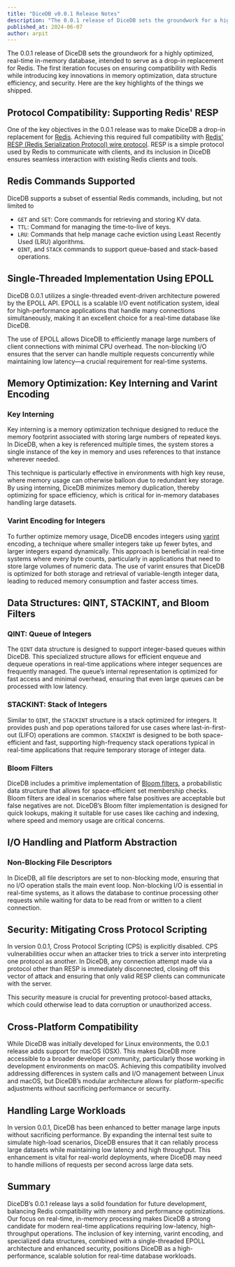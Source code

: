 ```yaml
---
title: "DiceDB v0.0.1 Release Notes"
description: "The 0.0.1 release of DiceDB sets the groundwork for a highly optimized, real-time in-memory database, intended to serve as a drop-in replacement for Redis. The first iteration focuses on ensuring compatibility with Redis while introducing key innovations in memory optimization, data structure efficiency, and security. Here are the key highlights of the things we shipped."
published_at: 2024-06-07
author: arpit
---
```


The 0.0.1 release of DiceDB sets the groundwork for a highly optimized, real-time in-memory database, intended to serve as a drop-in replacement for Redis. The first iteration focuses on ensuring compatibility with Redis while introducing key innovations in memory optimization, data structure efficiency, and security. Here are the key highlights of the things we shipped.

## Protocol Compatibility: Supporting Redis' RESP

One of the key objectives in the 0.0.1 release was to make DiceDB a drop-in replacement for [Redis](https://redis.io/). Achieving this required full compatibility with [Redis' RESP (Redis Serialization Protocol) wire protocol](https://redis.io/docs/latest/develop/reference/protocol-spec/). RESP is a simple protocol used by Redis to communicate with clients, and its inclusion in DiceDB ensures seamless interaction with existing Redis clients and tools.

## Redis Commands Supported

DiceDB supports a subset of essential Redis commands, including, but not limited to

- `GET` and `SET`: Core commands for retrieving and storing KV data.
- `TTL`: Command for managing the time-to-live of keys.
- `LRU`: Commands that help manage cache eviction using Least Recently Used (LRU) algorithms.
- `QINT`, and `STACK` commands to support queue-based and stack-based operations.

## Single-Threaded Implementation Using EPOLL

DiceDB 0.0.1 utilizes a single-threaded event-driven architecture powered by the EPOLL API. EPOLL is a scalable I/O event notification system, ideal for high-performance applications that handle many connections simultaneously, making it an excellent choice for a real-time database like DiceDB.

The use of EPOLL allows DiceDB to efficiently manage large numbers of client connections with minimal CPU overhead. The non-blocking I/O ensures that the server can handle multiple requests concurrently while maintaining low latency—a crucial requirement for real-time systems.

## Memory Optimization: Key Interning and Varint Encoding

### Key Interning

Key interning is a memory optimization technique designed to reduce the memory footprint associated with storing large numbers of repeated keys. In DiceDB, when a key is referenced multiple times, the system stores a single instance of the key in memory and uses references to that instance wherever needed.

This technique is particularly effective in environments with high key reuse, where memory usage can otherwise balloon due to redundant key storage. By using interning, DiceDB minimizes memory duplication, thereby optimizing for space efficiency, which is critical for in-memory databases handling large datasets.

### Varint Encoding for Integers

To further optimize memory usage, DiceDB encodes integers using [varint](https://en.wikipedia.org/wiki/Variable-length_quantity) encoding, a technique where smaller integers take up fewer bytes, and larger integers expand dynamically. This approach is beneficial in real-time systems where every byte counts, particularly in applications that need to store large volumes of numeric data. The use of varint ensures that DiceDB is optimized for both storage and retrieval of variable-length integer data, leading to reduced memory consumption and faster access times.

## Data Structures: QINT, STACKINT, and Bloom Filters

### QINT: Queue of Integers

The `QINT` data structure is designed to support integer-based queues within DiceDB. This specialized structure allows for efficient enqueue and dequeue operations in real-time applications where integer sequences are frequently managed. The queue’s internal representation is optimized for fast access and minimal overhead, ensuring that even large queues can be processed with low latency.

### STACKINT: Stack of Integers

Similar to `QINT`, the `STACKINT` structure is a stack optimized for integers. It provides push and pop operations tailored for use cases where last-in-first-out (LIFO) operations are common. `STACKINT` is designed to be both space-efficient and fast, supporting high-frequency stack operations typical in real-time applications that require temporary storage of integer data.

### Bloom Filters

DiceDB includes a primitive implementation of [Bloom filters](https://en.wikipedia.org/wiki/Bloom_filter), a probabilistic data structure that allows for space-efficient set membership checks. Bloom filters are ideal in scenarios where false positives are acceptable but false negatives are not. DiceDB’s Bloom filter implementation is designed for quick lookups, making it suitable for use cases like caching and indexing, where speed and memory usage are critical concerns.

## I/O Handling and Platform Abstraction

### Non-Blocking File Descriptors

In DiceDB, all file descriptors are set to non-blocking mode, ensuring that no I/O operation stalls the main event loop. Non-blocking I/O is essential in real-time systems, as it allows the database to continue processing other requests while waiting for data to be read from or written to a client connection.

## Security: Mitigating Cross Protocol Scripting

In version 0.0.1, Cross Protocol Scripting (CPS) is explicitly disabled. CPS vulnerabilities occur when an attacker tries to trick a server into interpreting one protocol as another. In DiceDB, any connection attempt made via a protocol other than RESP is immediately disconnected, closing off this vector of attack and ensuring that only valid RESP clients can communicate with the server.

This security measure is crucial for preventing protocol-based attacks, which could otherwise lead to data corruption or unauthorized access.

## Cross-Platform Compatibility

While DiceDB was initially developed for Linux environments, the 0.0.1 release adds support for macOS (OSX). This makes DiceDB more accessible to a broader developer community, particularly those working in development environments on macOS. Achieving this compatibility involved addressing differences in system calls and I/O management between Linux and macOS, but DiceDB’s modular architecture allows for platform-specific adjustments without sacrificing performance or security.

## Handling Large Workloads

In version 0.0.1, DiceDB has been enhanced to better manage large inputs without sacrificing performance. By expanding the internal test suite to simulate high-load scenarios, DiceDB ensures that it can reliably process large datasets while maintaining low latency and high throughput. This enhancement is vital for real-world deployments, where DiceDB may need to handle millions of requests per second across large data sets.

## Summary

DiceDB’s 0.0.1 release lays a solid foundation for future development, balancing Redis compatibility with memory and performance optimizations. Our focus on real-time, in-memory processing makes DiceDB a strong candidate for modern real-time applications requiring low-latency, high-throughput operations. The inclusion of key interning, varint encoding, and specialized data structures, combined with a single-threaded EPOLL architecture and enhanced security, positions DiceDB as a high-performance, scalable solution for real-time database workloads.

